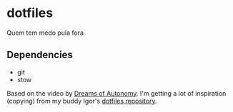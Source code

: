 # dotfiles

Quem tem medo pula fora

## Dependencies

- git
- stow

Based on the video by [Dreams of Autonomy](https://www.youtube.com/watch?v=y6XCebnB9gs&t=204s). I'm getting a lot of inspiration (copying) from my buddy Igor's [dotfiles repository](https://github.com/igorlfs/dotfiles/tree/main).
